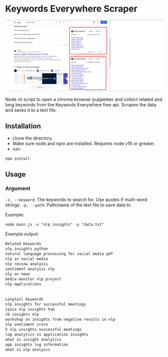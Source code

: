 
# Keywords Everywhere Scraper

![Annotated Example](./annotely_image(1).png)

Node cli script to open a chrome browser puppeteer and collect related and long keywords from the Keywords Everywhere free api. Scrapes the data and saves it to a text file.

## Installation

- clone the directory.
- Make sure node and npm are installed. Requires node v16 or greater.
- run:
```
npm install
```

## Usage
### Argument
`-s, --keyword`: The keywords to search for. Use quotes if multi-word strings.
`-p, --path`: Path/name of the text file to save data to

Example:
```
node main.js -s "nlp insights" -p "data.txt"
```

Example output:
```
Related Keywords 
nlp insights python
natural language processing for social media pdf
nlp in social media
nlp review analysis
sentiment analysis nlp
nlp on news
media monitor nlp project
nlp applications


Longtail keywords 
nlp insights for successful meetings
iqvia nlp insights hub
cb insights nlp
workshop on insights from negative results in nlp
nlp sentiment score
5 nlp insights successful meetings
log analytics vs application insights
what is insight analytics
app insights log information
what is nlp analysis
```

